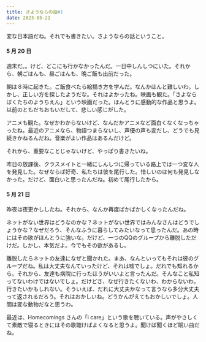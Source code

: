 ```yaml
---
title: さようならの話#1
date: 2023-05-21
---
```

変な日本語だね。それでも書きたい。さようならの話ということ。

#### 5 月 20 日

週末だ。。けど、どこにも行かなかったんだ。一日中しんしつにいた。それから、朝ごはんも、昼ごはんも、晩ご飯も出前だった。

朝は８時に起きた。ご飯食べたら絵描き方を学んだ。なんかほんと難しいわ。しかし、正しい方を探したようだな。それはよかったね。映画も観た。「さよならぼくたちのようちえん」という映画だった。ほんとうに感動的な作品と思うよ。以前のともだちおもいだして、悲しい感じがした。

アニメも観た。なぜかわからないけど、なんだかアニメなど面白くなくなっちゃったね。最近のアニメなら、物語つまらないし、声優の声も変だし、どうでも見続きかねるんだね。音楽がよい作品はあるんだけど。

それから、重要なことじゃないけど、やっぱり書きたいね。

昨日の放課後、クラスメイトと一緒にしんしつに帰っている路上では一つ変な人を発見した。なぜならば好奇、私たちは彼を尾行した。惜しいのは何も発見しなかった。だけど、面白いと思ったんだね。初めて尾行したから。

#### 5 月 21 日

昨夜は夜更かししたね。それから、なんか再度ばかばかしくなったんだね。

ネットがない世界はどうなのかな？ネットがない世界ではみんなさんはどうでしょうかな？なぜだろう、そんなふうに暮らしてみたいなって思ったんだ。あの時にはその欲がほんとうに強いな。だけど、一つのQQのグループから離脱しただけだ。しかし、本気だよ。今でもその欲があるし。

離脱したらネットの友達になぜと聞かれた。まあ、なんといってもそれは彼のグループだね。私は大丈夫なんていったけど、それは嘘でしょ。だれでも知れるから。それから、友達も病院に行ったほうがいいよと言ったんだ。そんなこと私知ってないわけではないでしょ。だけどさ、なぜ行きたくないわ、わからないわ。行きたいかもしれない。そういえば、だれに大丈夫かなって言うなら多分大丈夫って返されるだろう。それはおかしいね。どうかんがえてもおかしいでしょ。人間は変な動物だなと思うわ。

最近は、Homecomings さんの「i care」という歌を聴いている。声がやさしくて素敵で寝るときにはその歌聴けばよくなると思うよ。聞けば聞くほど眠い曲だね。
